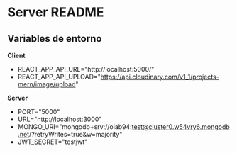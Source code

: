 # Server README

## Variables de entorno

**Client**
- REACT_APP_API_URL="http://localhost:5000/"
- REACT_APP_API_UPLOAD="https://api.cloudinary.com/v1_1/projects-mern/image/upload"

**Server**
- PORT="5000"
- URL="http://localhost:3000"
- MONGO_URI="mongodb+srv://oiab94:test@cluster0.w54vry6.mongodb.net/?retryWrites=true&w=majority"
- JWT_SECRET="testjwt"